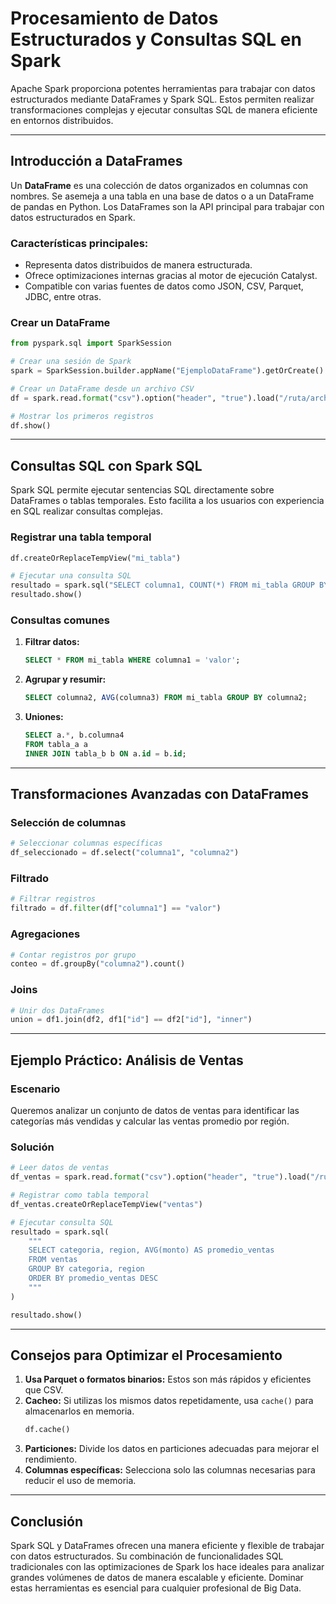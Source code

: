 # Procesamiento de Datos Estructurados y Consultas SQL en Spark

Apache Spark proporciona potentes herramientas para trabajar con datos estructurados mediante DataFrames y Spark SQL. Estos permiten realizar transformaciones complejas y ejecutar consultas SQL de manera eficiente en entornos distribuidos.

---

## Introducción a DataFrames

Un **DataFrame** es una colección de datos organizados en columnas con nombres. Se asemeja a una tabla en una base de datos o a un DataFrame de pandas en Python. Los DataFrames son la API principal para trabajar con datos estructurados en Spark.

### Características principales:

- Representa datos distribuidos de manera estructurada.
- Ofrece optimizaciones internas gracias al motor de ejecución Catalyst.
- Compatible con varias fuentes de datos como JSON, CSV, Parquet, JDBC, entre otras.

### Crear un DataFrame

```python
from pyspark.sql import SparkSession

# Crear una sesión de Spark
spark = SparkSession.builder.appName("EjemploDataFrame").getOrCreate()

# Crear un DataFrame desde un archivo CSV
df = spark.read.format("csv").option("header", "true").load("/ruta/archivo.csv")

# Mostrar los primeros registros
df.show()
```

---

## Consultas SQL con Spark SQL

Spark SQL permite ejecutar sentencias SQL directamente sobre DataFrames o tablas temporales. Esto facilita a los usuarios con experiencia en SQL realizar consultas complejas.

### Registrar una tabla temporal

```python
df.createOrReplaceTempView("mi_tabla")

# Ejecutar una consulta SQL
resultado = spark.sql("SELECT columna1, COUNT(*) FROM mi_tabla GROUP BY columna1")
resultado.show()
```

### Consultas comunes

1. **Filtrar datos:**

   ```sql
   SELECT * FROM mi_tabla WHERE columna1 = 'valor';
   ```
2. **Agrupar y resumir:**

   ```sql
   SELECT columna2, AVG(columna3) FROM mi_tabla GROUP BY columna2;
   ```
3. **Uniones:**

   ```sql
   SELECT a.*, b.columna4
   FROM tabla_a a
   INNER JOIN tabla_b b ON a.id = b.id;
   ```

---

## Transformaciones Avanzadas con DataFrames

### Selección de columnas

```python
# Seleccionar columnas específicas
df_seleccionado = df.select("columna1", "columna2")
```

### Filtrado

```python
# Filtrar registros
filtrado = df.filter(df["columna1"] == "valor")
```

### Agregaciones

```python
# Contar registros por grupo
conteo = df.groupBy("columna2").count()
```

### Joins

```python
# Unir dos DataFrames
union = df1.join(df2, df1["id"] == df2["id"], "inner")
```

---

## Ejemplo Práctico: Análisis de Ventas

### Escenario

Queremos analizar un conjunto de datos de ventas para identificar las categorías más vendidas y calcular las ventas promedio por región.

### Solución

```python
# Leer datos de ventas
df_ventas = spark.read.format("csv").option("header", "true").load("/ruta/ventas.csv")

# Registrar como tabla temporal
df_ventas.createOrReplaceTempView("ventas")

# Ejecutar consulta SQL
resultado = spark.sql(
    """
    SELECT categoria, region, AVG(monto) AS promedio_ventas
    FROM ventas
    GROUP BY categoria, region
    ORDER BY promedio_ventas DESC
    """
)

resultado.show()
```

---

## Consejos para Optimizar el Procesamiento

1. **Usa Parquet o formatos binarios:** Estos son más rápidos y eficientes que CSV.
2. **Cacheo:** Si utilizas los mismos datos repetidamente, usa `cache()` para almacenarlos en memoria.
   ```python
   df.cache()
   ```
3. **Particiones:** Divide los datos en particiones adecuadas para mejorar el rendimiento.
4. **Columnas específicas:** Selecciona solo las columnas necesarias para reducir el uso de memoria.

---

## Conclusión

Spark SQL y DataFrames ofrecen una manera eficiente y flexible de trabajar con datos estructurados. Su combinación de funcionalidades SQL tradicionales con las optimizaciones de Spark los hace ideales para analizar grandes volúmenes de datos de manera escalable y eficiente. Dominar estas herramientas es esencial para cualquier profesional de Big Data.

```

